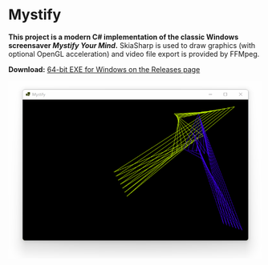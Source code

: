 # Mystify

**This project is a modern C# implementation of the classic Windows screensaver _Mystify Your Mind_.** SkiaSharp is used to draw graphics (with optional OpenGL acceleration) and video file export is provided by FFMpeg.

**Download:** [64-bit EXE for Windows on the Releases page](https://github.com/swharden/Mystify/releases)

<div align="center">

![](dev/mystify.gif)

</div>